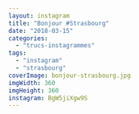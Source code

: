 ```yaml
---
layout: instagram
title: "Bonjour #Strasbourg"
date: "2018-03-15"
categories: 
  - "trucs-instagrammes"
tags: 
  - "instagram"
  - "strasbourg"
coverImage: bonjour-strasbourg.jpg
imgWidth: 360
imgHeight: 360
instagram: BgW5jiXgw9S
---
```

